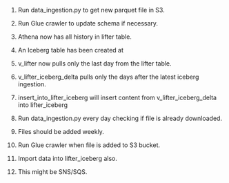 1. Run data_ingestion.py to get new parquet file in S3.
2. Run Glue crawler to update schema if necessary.
3. Athena now has all history in lifter table.
4. An Iceberg table has been created at 
4. v_lifter now pulls only the last day from the lifter table.
5. v_lifter_iceberg_delta pulls only the days after the latest iceberg ingestion.
6. insert_into_lifter_iceberg will insert content from v_lifter_iceberg_delta into lifter_iceberg

1. Run data_ingestion.py every day checking if file is already downloaded.
2. Files should be added weekly.
3. Run Glue crawler when file is added to S3 bucket.
4. Import data into lifter_iceberg also.
5. This might be SNS/SQS.